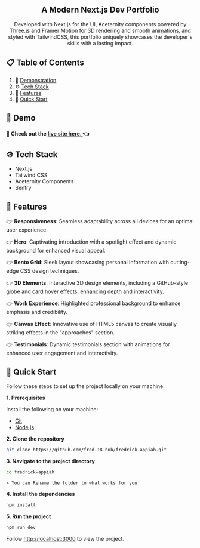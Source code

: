 <div align="center">
<h2> A Modern Next.js Dev Portfolio</h2>

<p>
  Developed with Next.js for the UI, Aceternity components powered by Three.js and Framer Motion for 3D rendering and smooth animations, and styled with TailwindCSS, this portfolio uniquely showcases the developer's skills with a lasting impact.
</p>
</div>

## 📋 <a name="table">Table of Contents</a>

1. 🤖 [Demonstration](#demonstration)
2. ⚙️ [Tech Stack](#tech-stack)
3. 🔋 [Features](#features)
4. 🤸 [Quick Start](#quick-start)

## <a name="demonstration">🤖 Demo</a>

<h4>
  🔗 Check out the
  <a href="https://fredrick-appiah.vercel.app/" target="_blank">
    <b>live site here</b>.
  </a>
  👈
</h4>

## <a name="tech-stack">⚙️ Tech Stack</a>

- Next.js
- Tailwind CSS
- Aceternity Components
- Sentry

## <a name="features">🔋 Features</a>

👉 **Responsiveness**: Seamless adaptability across all devices for an optimal user experience.

👉 **Hero**: Captivating introduction with a spotlight effect and dynamic background for enhanced visual appeal.

👉 **Bento Grid**: Sleek layout showcasing personal information with cutting-edge CSS design techniques.

👉 **3D Elements**: Interactive 3D design elements, including a GitHub-style globe and card hover effects, enhancing depth and interactivity.

👉 **Work Experience**: Highlighted professional background to enhance emphasis and credibility.

👉 **Canvas Effect**: Innovative use of HTML5 canvas to create visually striking effects in the "approaches" section.

👉 **Testimonials**: Dynamic testimonials section with animations for enhanced user engagement and interactivity.

## <a name="quick-start">🤸 Quick Start</a>

Follow these steps to set up the project locally on your machine.

**1. Prerequisites**

Install the following on your machine:

- [Git](https://git-scm.com/)
- [Node.js](https://nodejs.org/en)

**2. Clone the repository**

```bash
git clone https://github.com/fred-18-hub/fredrick-appiah.git
```

**3. Navigate to the project directory**

```bash
cd fredrick-appiah
```

`✍️ You can Rename the folder to what works for you`

**4. Install the dependencies**

```bash
npm install
```

**5. Run the project**

```bash
npm run dev
```

Follow [http://localhost:3000](http://localhost:3000) to view the project.
